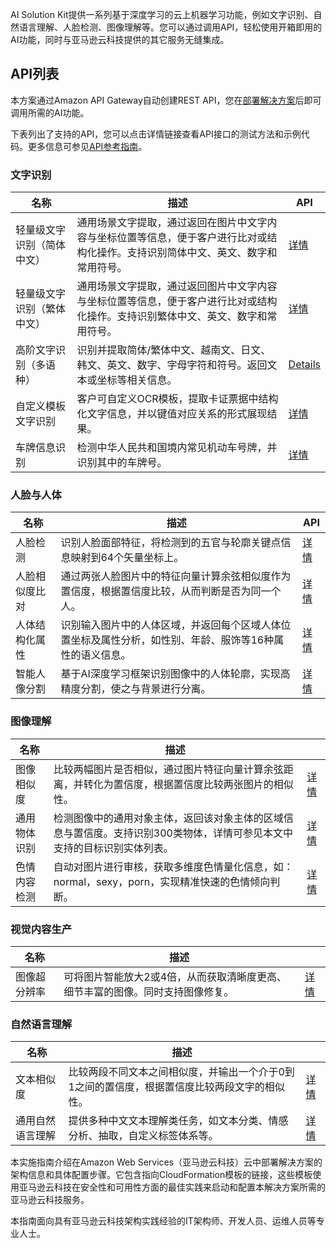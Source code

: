 AI Solution Kit提供一系列基于深度学习的云上机器学习功能，例如文字识别、自然语言理解、人脸检测、图像理解等。您可以通过调用API，轻松使用开箱即用的AI功能，同时与亚马逊云科技提供的其它服务无缝集成。

## API列表

本方案通过Amazon API Gateway自动创建REST API，您在[部署解决方案](./deployment.md)后即可调用所需的AI功能。

下表列出了支持的API，您可以点击详情链接查看API接口的测试方法和示例代码。更多信息可参见[API参考指南](api-explorer.md)。

### 文字识别

| 名称            | 描述                                                                | API                                     |
|---------------|-------------------------------------------------------------------|-----------------------------------------|
| 轻量级文字识别（简体中文） | 通用场景文字提取，通过返回在图片中文字内容与坐标位置等信息，便于客户进行比对或结构化操作。支持识别简体中文、英文、数字和常用符号。 | [详情](deploy-general-ocr.md)             |
| 轻量级文字识别（繁体中文）  | 通用场景文字提取，通过返回图片中文字内容与坐标位置等信息，便于客户进行比对或结构化操作。支持识别繁体中文、英文、数字和常用符号。  | [详情](deploy-general-ocr-traditional.md) |
| 高阶文字识别（多语种）   | 识别并提取简体/繁体中文、越南文、日文、韩文、英文、数字、字母字符和符号。返回文本或坐标等相关信息。                | [Details](deploy-advanced-ocr.md)       |
| 自定义模板文字识别     | 客户可自定义OCR模板，提取卡证票据中结构化文字信息，并以键值对应关系的形式展现结果。                       | [详情](deploy-custom-ocr.md)              |
| 车牌信息识别        | 检测中华人民共和国境内常见机动车号牌，并识别其中的车牌号。                                     | [详情](deploy-car-license-plate.md)       |

### 人脸与人体

| 名称      | 描述                                                    | API                                         |
|---------|-------------------------------------------------------|---------------------------------------------|
| 人脸检测    | 识别人脸面部特征，将检测到的五官与轮廓关键点信息映射到64个矢量坐标上。                  | [详情](deploy-face-detection.md)              |
| 人脸相似度比对 | 通过两张人脸图片中的特征向量计算余弦相似度作为置信度，根据置信度比较，从而判断是否为同一个人。       | [详情](deploy-face-comparison.md)             |
| 人体结构化属性 | 识别输入图片中的人体区域，并返回每个区域人体位置坐标及属性分析，如性别、年龄、服饰等16种属性的语义信息。 | [详情](deploy-human-attribute-recognition.md) |
| 智能人像分割  | 基于AI深度学习框架识别图像中的人体轮廓，实现高精度分割，使之与背景进行分离。               | [详情](deploy-human-image-segmentation.md)    |

### 图像理解

| **名称** | **描述**                                                        |                                       |
|--------|---------------------------------------------------------------|---------------------------------------|
| 图像相似度  | 比较两幅图片是否相似，通过图片特征向量计算余弦距离，并转化为置信度，根据置信度比较两张图片的相似性。            | [详情](deploy-image-similarity.md)      |
| 通用物体识别 | 检测图像中的通用对象主体，返回该对象主体的区域信息与置信度。支持识别300类物体，详情可参见本文中支持的目标识别实体列表。 | [详情](deploy-object-recognition.md)    |
| 色情内容检测 | 自动对图片进行审核，获取多维度色情量化信息，如：normal，sexy，porn，实现精准快速的色情倾向判断。       | [详情](deploy-pornography-detection.md) |

### 视觉内容生产

| **名称** | **描述**                          |                                        |
|--------|---------------------------------|----------------------------------------|
| 图像超分辨率 | 可将图片智能放大2或4倍，从而获取清晰度更高、细节丰富的图像。同时支持图像修复。 | [详情](deploy-image-super-resolution.md) |

### 自然语言理解

| **名称**   | **描述**                                          |                                 |
|----------|-------------------------------------------------|---------------------------------|
| 文本相似度    | 比较两段不同文本之间相似度，并输出一个介于0到1之间的置信度，根据置信度比较两段文字的相似性。 | [详情](deploy-text-similarity.md) |
| 通用自然语言理解 | 提供多种中文文本理解类任务，如文本分类、情感分析、抽取，自定义标签体系等。           | [详情](deploy-general-nlu.md)     |

本实施指南介绍在Amazon Web
Services（亚马逊云科技）云中部署解决方案的架构信息和具体配置步骤。它包含指向CloudFormation模板的链接，这些模板使用亚马逊云科技在安全性和可用性方面的最佳实践来启动和配置本解决方案所需的亚马逊云科技服务。

本指南面向具有亚马逊云科技架构实践经验的IT架构师、开发人员、运维人员等专业人士。

<!--
### **语音技术**
|    **名称**   | **描述**    | **部署说明** |
|--------------|------------|-------------|
|||
-->